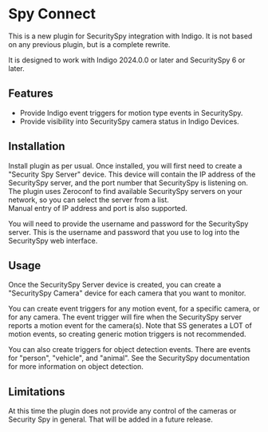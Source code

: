 # Spy Connect
This is a new plugin for SecuritySpy integration with Indigo.  It is not based on any previous plugin, but is a complete rewrite.  

It is designed to work with Indigo 2024.0.0 or later and SecuritySpy 6 or later.

## Features
- Provide Indigo event triggers for motion type events in SecuritySpy.
- Provide visibility into SecuritySpy camera status in Indigo Devices.

## Installation

Install plugin as per usual.  Once installed, you will first need to create a "Security Spy Server" device.  This device
will contain the IP address of the SecuritySpy server, and the port number that SecuritySpy is listening on.  The plugin uses 
Zeroconf to find available SecuritySpy servers on your network, so you can select the server from a list.  
Manual entry of IP address and port is also supported.

You will need to provide the username and password for the SecuritySpy server.  This is the username and password that you 
use to log into the SecuritySpy web interface.

## Usage

Once the SecuritySpy Server device is created, you can create a "SecuritySpy Camera" device for each camera that you want to monitor.

You can create event triggers for any motion event, for a specific camera, or for any camera.  The event trigger will fire when the
SecuritySpy server reports a motion event for the camera(s).  Note that SS generates a LOT of motion events, so creating generic
motion triggers is not recommended.

You can also create triggers for object detection events.  There are events for "person", "vehicle", and "animal". See the SecuritySpy
documentation for more information on object detection.

## Limitations

At this time the plugin does not provide any control of the cameras or Security Spy in general.  That will be added in a future release.

